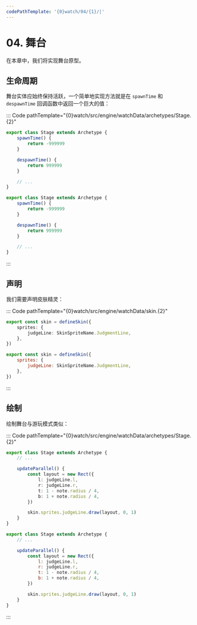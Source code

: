 ```yaml
---
codePathTemplate: '{0}watch/04/{1}/|'
---
```


# 04. 舞台

在本章中，我们将实现舞台原型。

## 生命周期

舞台实体应始终保持活跃，一个简单地实现方法就是在 `spawnTime` 和 `despawnTime` 回调函数中返回一个巨大的值：

::: Code pathTemplate="{0}watch/src/engine/watchData/archetypes/Stage.{2}"

```ts
export class Stage extends Archetype {
    spawnTime() {
        return -999999
    }

    despawnTime() {
        return 999999
    }

    // ...
}
```

```js
export class Stage extends Archetype {
    spawnTime() {
        return -999999
    }

    despawnTime() {
        return 999999
    }

    // ...
}
```

:::

## 声明

我们需要声明皮肤精灵：

::: Code pathTemplate="{0}watch/src/engine/watchData/skin.{2}"

```ts
export const skin = defineSkin({
    sprites: {
        judgeLine: SkinSpriteName.JudgmentLine,
    },
})
```

```js
export const skin = defineSkin({
    sprites: {
        judgeLine: SkinSpriteName.JudgmentLine,
    },
})
```

:::

## 绘制

绘制舞台与游玩模式类似：

::: Code pathTemplate="{0}watch/src/engine/watchData/archetypes/Stage.{2}"

```ts
export class Stage extends Archetype {
    // ...

    updateParallel() {
        const layout = new Rect({
            l: judgeLine.l,
            r: judgeLine.r,
            t: 1 - note.radius / 4,
            b: 1 + note.radius / 4,
        })

        skin.sprites.judgeLine.draw(layout, 0, 1)
    }
}
```

```js
export class Stage extends Archetype {
    // ...

    updateParallel() {
        const layout = new Rect({
            l: judgeLine.l,
            r: judgeLine.r,
            t: 1 - note.radius / 4,
            b: 1 + note.radius / 4,
        })

        skin.sprites.judgeLine.draw(layout, 0, 1)
    }
}
```

:::
